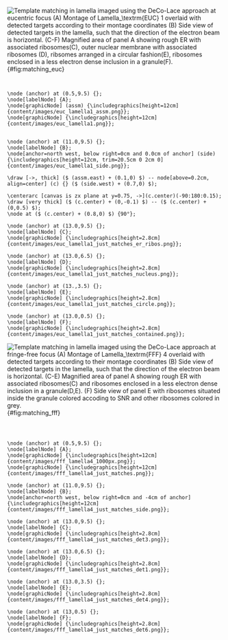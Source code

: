 
![Template matching in lamella imaged using the DeCo-Lace approach at eucentric
focus (A) Montage of Lamella$_\textrm{EUC}$ 1 overlaid with detected targets according to
their montage coordinates (B) Side view of detected targets in the lamella, such that the
direction of the electron beam is horizontal. (C-F) Magnified area of panel A
showing rough ER with associated ribosomes(C), outer nuclear membrane with
associated ribosomes (D), ribsomes arranged in a circular fashion(E), ribosomes
enclosed in a less electron dense inclusion in a granule(F). ](tikz:matching_euc){#fig:matching_euc}

```{.tikz-figure #matching_euc width=17cm height=10cm draft=false}


\node (anchor) at (0.5,9.5) {}; 
\node[labelNode] {A};
\node[graphicNode] (assm) {\includegraphics[height=12cm]{content/images/euc_lamella1_assm.png}};
\node[graphicNode] {\includegraphics[height=12cm]{content/images/euc_lamella1.png}};


\node (anchor) at (11.0,9.5) {}; 
\node[labelNode] {B};
\node[anchor=north west, below right=0cm and 0.0cm of anchor] (side) {\includegraphics[height=12cm, trim=20.5cm 0 2cm 0]{content/images/euc_lamella1_side.png}};

\draw [->, thick] ($ (assm.east) + (0.1,0) $) -- node[above=0.2cm, align=center] (c) {} ($ (side.west) + (0.7,0) $);

\centerarc [canvas is zx plane at y=0.75, ->](c.center)(-90:180:0.15);
\draw [very thick] ($ (c.center) + (0,-0.1) $) -- ($ (c.center) + (0,0.5) $);
\node at ($ (c.center) + (0.8,0) $) {90°};

\node (anchor) at (13.0,9.5) {}; 
\node[labelNode] {C};
\node[graphicNode] {\includegraphics[height=2.8cm]{content/images/euc_lamella1_just_matches_er_ribos.png}};

\node (anchor) at (13.0,6.5) {}; 
\node[labelNode] {D};
\node[graphicNode] {\includegraphics[height=2.8cm]{content/images/euc_lamella1_just_matches_nucleus.png}};

\node (anchor) at (13.,3.5) {}; 
\node[labelNode] {E};
\node[graphicNode] {\includegraphics[height=2.8cm]{content/images/euc_lamella1_just_matches_circle.png}};

\node (anchor) at (13.0,0.5) {}; 
\node[labelNode] {F};
\node[graphicNode] {\includegraphics[height=2.8cm]{content/images/euc_lamella1_just_matches_contained.png}};

```


![Template matching in lamella imaged using the DeCo-Lace approach at fringe-free
focus (A) Montage of Lamella$_\textrm{FFF}$ 4 overlaid with detected targets according to
their montage coordinates (B) Side view of detected targets in the lamella, such that the
direction of the electron beam is horizontal. (C-E) Magnified area of panel A
showing rough ER with associated ribosomes(C) and ribosomes
enclosed in a less electron dense inclusion in a granule(D,E). (F) Side view of
panel E with ribosomes situated inside the granule colored accoding
to SNR and other ribosomes colored in grey.](tikz:matching_fff){#fig:matching_fff}

```{.tikz-figure #matching_fff width=17cm height=10cm draft=false}



\node (anchor) at (0.5,9.5) {}; 
\node[labelNode] {A};
\node[graphicNode] {\includegraphics[height=12cm]{content/images/fff_lamella4_1000px.png}};
\node[graphicNode] {\includegraphics[height=12cm]{content/images/fff_lamella4_just_matches.png}};

\node (anchor) at (11.0,9.5) {}; 
\node[labelNode] {B};
\node[anchor=north west, below right=0cm and -4cm of anchor] {\includegraphics[height=12cm]{content/images/fff_lamella4_just_matches_side.png}};

\node (anchor) at (13.0,9.5) {}; 
\node[labelNode] {C};
\node[graphicNode] {\includegraphics[height=2.8cm]{content/images/fff_lamella4_just_matches_det3.png}};

\node (anchor) at (13.0,6.5) {}; 
\node[labelNode] {D};
\node[graphicNode] {\includegraphics[height=2.8cm]{content/images/fff_lamella4_just_matches_det1.png}};

\node (anchor) at (13.0,3.5) {}; 
\node[labelNode] {E};
\node[graphicNode] {\includegraphics[height=2.8cm]{content/images/fff_lamella4_just_matches_det4.png}};

\node (anchor) at (13,0.5) {}; 
\node[labelNode] {F};
\node[graphicNode] {\includegraphics[height=2.8cm]{content/images/fff_lamella4_just_matches_det6.png}};

```